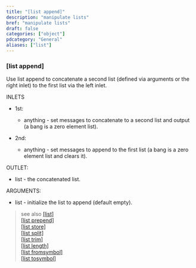 ```yaml
---
title: "[list append]"
description: "manipulate lists"
bref: "manipulate lists"
draft: false
categories: ["object"]
pdcategory: "General"
aliases: ["list"]
---
```


### [list append]

Use list append to concatenate a second list (defined via arguments or the right inlet) to the first list via the left inlet.

INLETS

- 1st:

  - anything - set messages to concatenate to a second list and output (a bang is a zero element list).

- 2nd:

  - anything - set messages to append to the first list (a bang is a zero element list and clears it).

OUTLET:

- list - the concatenated list.

ARGUMENTS:

- list - initialize the list to append (default empty).

> see also [[list]](../list)\
> [[list prepend]](../list-prepend)\
> [[list store]](../list-store)\
> [[list split]](../list-split)\
> [[list trim]](../list-trim)\
> [[list length]](../list-length)\
> [[list fromsymbol]](../list-fromsymbol)\
> [[list tosymbol]](../list-tosymbol)
